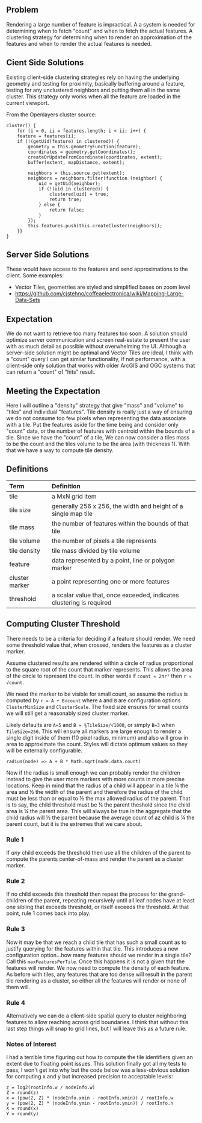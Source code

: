 ## Problem
Rendering a large number of feature is impractical.  A a system is needed for determining when to fetch "count" and when to fetch the actual features.  A clustering strategy for determining when to render an approximation of the features and when to render the actual features is needed.

## Cient Side Solutions
Existing client-side clustering strategies rely on having the underlying geometry and testing for proximity, basically buffering around a feature, testing for any unclustered neighbors and putting them all in the same cluster.  This strategy only works when all the feature are loaded in the current viewport.

From the Openlayers cluster source:

    cluster() {
        for (i = 0, ii = features.length; i < ii; i++) {
        feature = features[i];
        if (!(getUid(feature) in clustered)) {
            geometry = this.geometryFunction(feature);
            coordinates = geometry.getCoordinates();
            createOrUpdateFromCoordinate(coordinates, extent);
            buffer(extent, mapDistance, extent);

            neighbors = this.source.get(extent);
            neighbors = neighbors.filter(function (neighbor) {
                uid = getUid(neighbor);
                if (!(uid in clustered)) {
                    clustered[uid] = true;
                    return true;
                } else {
                    return false;
                }
            });
            this.features.push(this.createCluster(neighbors));
        }}
    }

## Server Side Solutions
These would have access to the features and send approximations to the client.  Some examples:
* Vector Tiles, geometries are styled and simplified bases on zoom level
* https://github.com/cjstehno/coffeaelectronica/wiki/Mapping-Large-Data-Sets

## Expectation
We do not want to retrieve too many features too soon.  A solution should optimize server communication and screen real-estate to present the user with as much detail as possible without overwhelming the UI.  Although a server-side solution might be optimal and Vector Tiles are ideal, I think with a "count" query I can get similar functionality, if not performance, with a client-side only solution that works with older ArcGIS and OGC systems that can return a "count" of "hits" result.

## Meeting the Expectation
Here I will outline a "density" strategy that give "mass" and "volume" to "tiles" and individual "features".  Tile density is really just a way of ensuring we do not consume too few pixels when representing the data associate with a tile.  Put the features aside for the time being and consider only "count" data, or the number of features with centroid within the bounds of a tile.  Since we have the "count" of a tile, We can now consider a tiles mass to be the count and the tiles volume to be the area (with thickness 1).  With that we have a way to compute tile density.

## Definitions
| Term | Definition |
|:-|:-|
|tile|a MxN grid item|
|tile size|generally 256 x 256, the width and height of a single map tile|
|tile mass|the number of features within the bounds of that tile|
|tile volume|the number of pixels a tile represents|
|tile density|tile mass divided by tile volume|
|feature|data represented by a point, line or polygon marker|
|cluster marker|a point representing one or more features|
|threshold|a scalar value that, once exceeded, indicates clustering is required|

## Computing Cluster Threshold
There needs to be a criteria for deciding if a feature should render.  We need some threshold value that, when crossed, renders the features as a cluster marker.

Assume clustered results are rendered within a circle of radius proportional to the square root of the count that marker represents.  This allows the area of the circle to represent the count.  In other words if `count ∝ 2πr²` then `r ∝ √count`.

We need the marker to be visible for small count, so assume the radius is computed by `r = A + B√count` where `A` and `B` are configuration options `ClusterMinSize` and `ClusterScale`. The fixed size ensures for small counts we will still get a reasonably sized cluster marker.

Likely defaults are `A=5` and `B = ⅜TileSize/√1000`, or simply `B=3` when `TileSize=256`.  This will ensure all markers are large enough to render a single digit inside of them (10 pixel radius, minimum) and also will grow in area to approximate the count.  Styles will dictate optimum values so they will be externally configurable.

    radius(node) => A + B * Math.sqrt(node.data.count)

Now if the radius is small enough we can probably render the children instead to give the user more markers with more counts in more precise locations.  Keep in mind that the radius of a child will appear in a tile ¼ the area and ½ the width of the parent and therefore the radius of the child must be less than or equal to ½ the max allowed radius of the parent.  That is to say, the child threshold must be ¼ the parent theshold since the child area is ¼ the parent area.  This will always be true in the aggregate that the child radius will ½ the parent because the average count of az child is ¼ the parent count, but it is the extremes that we care about.  

### Rule 1
If *any* child exceeds the threshold then use all the children of the parent to compute the parents center-of-mass and render the parent as a cluster marker.  

### Rule 2
If no child exceeds this threshold then repeat the process for the grand-children of the parent, repeating recursively until all leaf nodes have at least one sibling that exceeds threshold, or itself exceeds the threshold.  At that point, rule 1 comes back into play.

### Rule 3
Now it may be that we reach a child tile that has such a small count as to justify querying for the features within that tile.  This introduces a new configuration option...how many features should we render in a single tile?  Call this `maxFeaturesPerTile`.
Once this happens it is not a given that the features will render.  We now need to compute the density of each feature.  As before with tiles, any features that are too dense will result in the parent tile rendering as a cluster, so either all the features will render or none of them will.  

### Rule 4
Alternatively we can do a client-side spatial query to cluster neighboring features to allow reaching across grid boundaries.  I think that without this last step things will snap to grid lines, but I will leave this as a future rule.

### Notes of Interest
I had a terrible time figuring out how to compute the tile identifiers given an extent due to floating point issues.  This solution finally got all my tests to pass, I won't get into why but the code below was a less-obvious solution for computing x and y but increased precision to acceptable levels:

    z = log2(rootInfo.w / nodeInfo.w)
    Z = round(z)
    x = (pow(2, Z) * (nodeInfo.xmin - rootInfo.xmin)) / rootInfo.w
    y = (pow(2, Z) * (nodeInfo.ymin - rootInfo.ymin)) / rootInfo.h
    X = round(x)
    Y = round(y)

